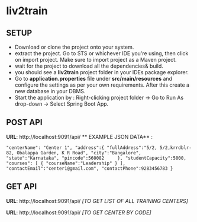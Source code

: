 # liv2train

## SETUP
- Download or clone the project onto your system.
- extract the project. Go to STS or whichever IDE you're using, then click on import project. Make sure to import project as a Maven project.
- wait for the project to download all the dependencies& build.
- you should see a **liv2train** project folder in your IDEs package explorer.
- Go to **application.properties** file under **src/main/resources** and configure the settings as per your own requirements. After this create a new database in your DBMS.
- Start the application by : Right-clicking project folder -> Go to Run As drop-down -> Select Spring Boot App.


## POST API 
**URL**:  http://localhost:9091/api/
** EXAMPLE JSON DATA** :

`"centerName": "Center 1",
    "address":{
        "fullAddress":"5/2, 5/2,krrdblr-82, Obalappa Garden, K R Road",
        "city":"Bangalore",
        "state":"Karnataka",
        "pincode":560082    
    },
    "studentCapacity":5000,
    "courses":
    [ { "courseName":"Leadership" } ],
    "contactEmail":"center1@gmail.com",
    "contactPhone":9283456783
}
`


## GET API 
**URL**:  http://localhost:9091/api/ *[TO GET LIST OF ALL TRAINING CENTERS]*

**URL**:  http://localhost:9091/api/<centerCode> *[TO GET CENTER BY CODE]*



